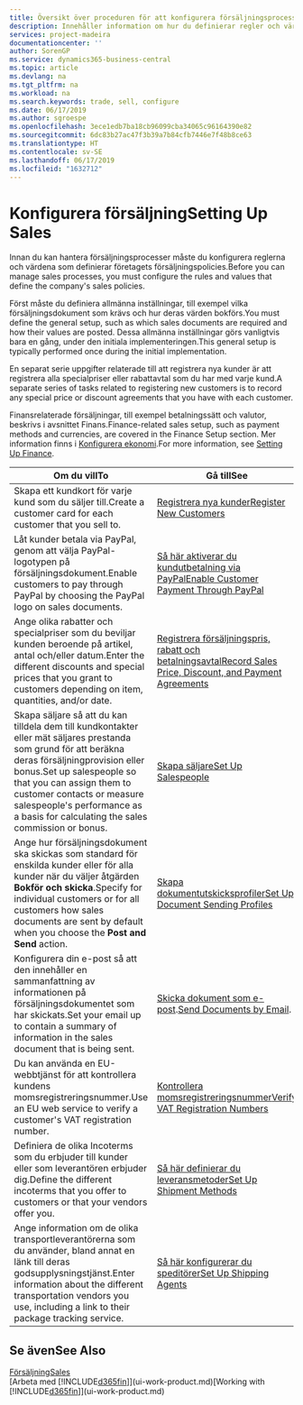 ```yaml
---
title: Översikt över proceduren för att konfigurera försäljningsprocesser | Microsoft Docs
description: Innehåller information om hur du definierar regler och värden för att definiera dina försäljningspolicyer och -processer.
services: project-madeira
documentationcenter: ''
author: SorenGP
ms.service: dynamics365-business-central
ms.topic: article
ms.devlang: na
ms.tgt_pltfrm: na
ms.workload: na
ms.search.keywords: trade, sell, configure
ms.date: 06/17/2019
ms.author: sgroespe
ms.openlocfilehash: 3ece1edb7ba18cb96099cba34065c96164390e82
ms.sourcegitcommit: 6dc83b27ac47f3b39a7b84cfb7446e7f48b8ce63
ms.translationtype: HT
ms.contentlocale: sv-SE
ms.lasthandoff: 06/17/2019
ms.locfileid: "1632712"
---
```

# <a name="setting-up-sales"></a><span data-ttu-id="63da2-103">Konfigurera försäljning</span><span class="sxs-lookup"><span data-stu-id="63da2-103">Setting Up Sales</span></span>
<span data-ttu-id="63da2-104">Innan du kan hantera försäljningsprocesser måste du konfigurera reglerna och värdena som definierar företagets försäljningspolicies.</span><span class="sxs-lookup"><span data-stu-id="63da2-104">Before you can manage sales processes, you must configure the rules and values that define the company's sales policies.</span></span>

<span data-ttu-id="63da2-105">Först måste du definiera allmänna inställningar, till exempel vilka försäljningsdokument som krävs och hur deras värden bokförs.</span><span class="sxs-lookup"><span data-stu-id="63da2-105">You must define the general setup, such as which sales documents are required and how their values are posted.</span></span> <span data-ttu-id="63da2-106">Dessa allmänna inställningar görs vanligtvis bara en gång, under den initiala implementeringen.</span><span class="sxs-lookup"><span data-stu-id="63da2-106">This general setup is typically performed once during the initial implementation.</span></span>

<span data-ttu-id="63da2-107">En separat serie uppgifter relaterade till att registrera nya kunder är att registrera alla specialpriser eller rabattavtal som du har med varje kund.</span><span class="sxs-lookup"><span data-stu-id="63da2-107">A separate series of tasks related to registering new customers is to record any special price or discount agreements that you have with each customer.</span></span>

<span data-ttu-id="63da2-108">Finansrelaterade försäljningar, till exempel betalningssätt och valutor, beskrivs i avsnittet Finans.</span><span class="sxs-lookup"><span data-stu-id="63da2-108">Finance-related sales setup, such as payment methods and currencies, are covered in the Finance Setup section.</span></span> <span data-ttu-id="63da2-109">Mer information finns i [Konfigurera ekonomi](finance-setup-finance.md).</span><span class="sxs-lookup"><span data-stu-id="63da2-109">For more information, see [Setting Up Finance](finance-setup-finance.md).</span></span>

| <span data-ttu-id="63da2-110">Om du vill</span><span class="sxs-lookup"><span data-stu-id="63da2-110">To</span></span> | <span data-ttu-id="63da2-111">Gå till</span><span class="sxs-lookup"><span data-stu-id="63da2-111">See</span></span> |
| --- | --- |
| <span data-ttu-id="63da2-112">Skapa ett kundkort för varje kund som du säljer till.</span><span class="sxs-lookup"><span data-stu-id="63da2-112">Create a customer card for each customer that you sell to.</span></span> |[<span data-ttu-id="63da2-113">Registrera nya kunder</span><span class="sxs-lookup"><span data-stu-id="63da2-113">Register New Customers</span></span>](sales-how-register-new-customers.md) |
| <span data-ttu-id="63da2-114">Låt kunder betala via PayPal, genom att välja PayPal-logotypen på försäljningsdokument.</span><span class="sxs-lookup"><span data-stu-id="63da2-114">Enable customers to pay through PayPal by choosing the PayPal logo on sales documents.</span></span> |[<span data-ttu-id="63da2-115">Så här aktiverar du kundutbetalning via PayPal</span><span class="sxs-lookup"><span data-stu-id="63da2-115">Enable Customer Payment Through PayPal</span></span>](sales-how-enable-payment-service-extensions.md) |
| <span data-ttu-id="63da2-116">Ange olika rabatter och specialpriser som du beviljar kunden beroende på artikel, antal och/eller datum.</span><span class="sxs-lookup"><span data-stu-id="63da2-116">Enter the different discounts and special prices that you grant to customers depending on item, quantities, and/or date.</span></span> |[<span data-ttu-id="63da2-117">Registrera försäljningspris, rabatt och betalningsavtal</span><span class="sxs-lookup"><span data-stu-id="63da2-117">Record Sales Price, Discount, and Payment Agreements</span></span>](sales-how-record-sales-price-discount-payment-agreements.md) |
| <span data-ttu-id="63da2-118">Skapa säljare så att du kan tilldela dem till kundkontakter eller mät säljares prestanda som grund för att beräkna deras försäljningprovision eller bonus.</span><span class="sxs-lookup"><span data-stu-id="63da2-118">Set up salespeople so that you can assign them to customer contacts or measure salespeople's performance as a basis for calculating the sales commission or bonus.</span></span> |[<span data-ttu-id="63da2-119">Skapa säljare</span><span class="sxs-lookup"><span data-stu-id="63da2-119">Set Up Salespeople</span></span>](sales-how-setup-salespeople.md) |
| <span data-ttu-id="63da2-120">Ange hur försäljningsdokument ska skickas som standard för enskilda kunder eller för alla kunder när du väljer åtgärden **Bokför och skicka**.</span><span class="sxs-lookup"><span data-stu-id="63da2-120">Specify for individual customers or for all customers how sales documents are sent by default when you choose the **Post and Send** action.</span></span> |[<span data-ttu-id="63da2-121">Skapa dokumentutskicksprofiler</span><span class="sxs-lookup"><span data-stu-id="63da2-121">Set Up Document Sending Profiles</span></span>](sales-how-setup-document-send-profiles.md) |
| <span data-ttu-id="63da2-122">Konfigurera din e-post så att den innehåller en sammanfattning av informationen på försäljningsdokumentet som har skickats.</span><span class="sxs-lookup"><span data-stu-id="63da2-122">Set your email up to contain a summary of information in the sales document that is being sent.</span></span> |<span data-ttu-id="63da2-123">[Skicka dokument som e-post](ui-how-send-documents-email.md).</span><span class="sxs-lookup"><span data-stu-id="63da2-123">[Send Documents by Email](ui-how-send-documents-email.md).</span></span> |
|<span data-ttu-id="63da2-124">Du kan använda en EU-webbtjänst för att kontrollera kundens momsregistreringsnummer.</span><span class="sxs-lookup"><span data-stu-id="63da2-124">Use an EU web service to verify a customer's VAT registration number.</span></span>|[<span data-ttu-id="63da2-125">Kontrollera momsregistreringsnummer</span><span class="sxs-lookup"><span data-stu-id="63da2-125">Verify VAT Registration Numbers</span></span>](finance-setup-vat.md)|
|<span data-ttu-id="63da2-126">Definiera de olika Incoterms som du erbjuder till kunder eller som leverantören erbjuder dig.</span><span class="sxs-lookup"><span data-stu-id="63da2-126">Define the different incoterms that you offer to customers or that your vendors offer you.</span></span>|[<span data-ttu-id="63da2-127">Så här definierar du leveransmetoder</span><span class="sxs-lookup"><span data-stu-id="63da2-127">Set Up Shipment Methods</span></span>](sales-how-set-up-shipment-methods.md)|
|<span data-ttu-id="63da2-128">Ange information om de olika transportleverantörerna som du använder, bland annat en länk till deras godsupplysningstjänst.</span><span class="sxs-lookup"><span data-stu-id="63da2-128">Enter information about the different transportation vendors you use, including a link to their package tracking service.</span></span>|[<span data-ttu-id="63da2-129">Så här konfigurerar du speditörer</span><span class="sxs-lookup"><span data-stu-id="63da2-129">Set Up Shipping Agents</span></span>](sales-how-to-set-up-shipping-agents.md)|

## <a name="see-also"></a><span data-ttu-id="63da2-130">Se även</span><span class="sxs-lookup"><span data-stu-id="63da2-130">See Also</span></span>
[<span data-ttu-id="63da2-131">Försäljning</span><span class="sxs-lookup"><span data-stu-id="63da2-131">Sales</span></span>](sales-manage-sales.md)  
<span data-ttu-id="63da2-132">[Arbeta med [!INCLUDE[d365fin](includes/d365fin_md.md)]](ui-work-product.md)</span><span class="sxs-lookup"><span data-stu-id="63da2-132">[Working with [!INCLUDE[d365fin](includes/d365fin_md.md)]](ui-work-product.md)</span></span>
